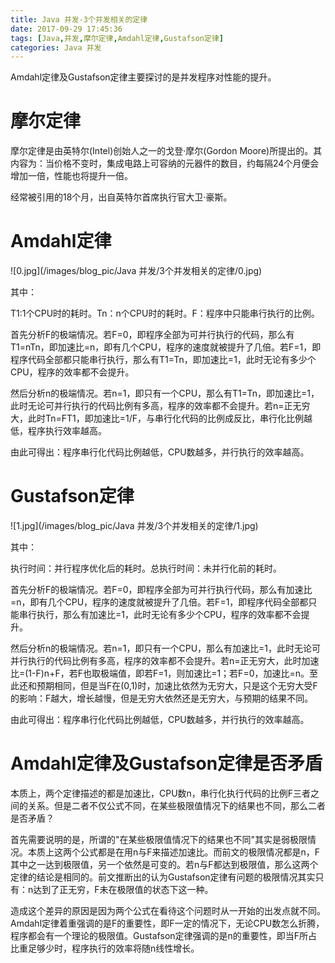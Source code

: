 ```yaml
---
title: Java 并发-3个并发相关的定律
date: 2017-09-29 17:45:36
tags: [Java,并发,摩尔定律,Amdahl定律,Gustafson定律]
categories: Java 并发
---
```


Amdahl定律及Gustafson定律主要探讨的是并发程序对性能的提升。

# 摩尔定律

<!-- more -->

摩尔定律是由英特尔(Intel)创始人之一的戈登·摩尔(Gordon Moore)所提出的。其内容为：当价格不变时，集成电路上可容纳的元器件的数目，约每隔24个月便会增加一倍，性能也将提升一倍。

经常被引用的18个月，出自英特尔首席执行官大卫·豪斯。

# Amdahl定律

![0.jpg](/images/blog_pic/Java 并发/3个并发相关的定律/0.jpg)

其中：

T1:1个CPU时的耗时。Tn：n个CPU时的耗时。F：程序中只能串行执行的比例。

首先分析F的极端情况。若F=0，即程序全部为可并行执行的代码，那么有T1=nTn，即加速比=n，即有几个CPU，程序的速度就被提升了几倍。若F=1，即程序代码全部都只能串行执行，那么有T1=Tn，即加速比=1，此时无论有多少个CPU，程序的效率都不会提升。

然后分析n的极端情况。若n=1，即只有一个CPU，那么有T1=Tn，即加速比=1，此时无论可并行执行的代码比例有多高，程序的效率都不会提升。若n=正无穷大，此时Tn=FT1，即加速比=1/F，与串行化代码的比例成反比，串行化比例越低，程序执行效率越高。

由此可得出：程序串行化代码比例越低，CPU数越多，并行执行的效率越高。

# Gustafson定律

![1.jpg](/images/blog_pic/Java 并发/3个并发相关的定律/1.jpg)

其中：

执行时间：并行程序优化后的耗时。总执行时间：未并行化前的耗时。

首先分析F的极端情况。若F=0，即程序全部为可并行执行代码，那么有加速比=n，即有几个CPU，程序的速度就被提升了几倍。若F=1，即程序代码全部都只能串行执行，那么有加速比=1，此时无论有多少个CPU，程序的效率都不会提升。

然后分析n的极端情况。若n=1，即只有一个CPU，那么有加速比=1，此时无论可并行执行的代码比例有多高，程序的效率都不会提升。若n=正无穷大，此时加速比=(1-F)n+F，若F也取极端值，即若F=1，则加速比=1；若F=0，加速比=n。至此还和预期相同，但是当F在(0,1)时，加速比依然为无穷大，只是这个无穷大受F的影响：F越大，增长越慢，但是无穷大依然还是无穷大，与预期的结果不同。

由此可得出：程序串行化代码比例越低，CPU数越多，并行执行的效率越高。

# Amdahl定律及Gustafson定律是否矛盾

本质上，两个定律描述的都是加速比，CPU数n，串行化执行代码的比例F三者之间的关系。但是二者不仅公式不同，在某些极限值情况下的结果也不同，那么二者是否矛盾？

首先需要说明的是，所谓的"在某些极限值情况下的结果也不同"其实是弱极限情况。本质上这两个公式都是在用n与F来描述加速比。而前文的极限情况都是n，F其中之一达到极限值，另一个依然是可变的。若n与F都达到极限值，那么这两个定律的结论是相同的。前文推断出的认为Gustafson定律有问题的极限情况其实只有：n达到了正无穷，F未在极限值的状态下这一种。

造成这个差异的原因是因为两个公式在看待这个问题时从一开始的出发点就不同。Amdahl定律着重强调的是F的重要性，即F一定的情况下，无论CPU数怎么折腾，程序都会有一个理论的极限值。Gustafson定律强调的是n的重要性，即当F所占比重足够少时，程序执行的效率将随n线性增长。